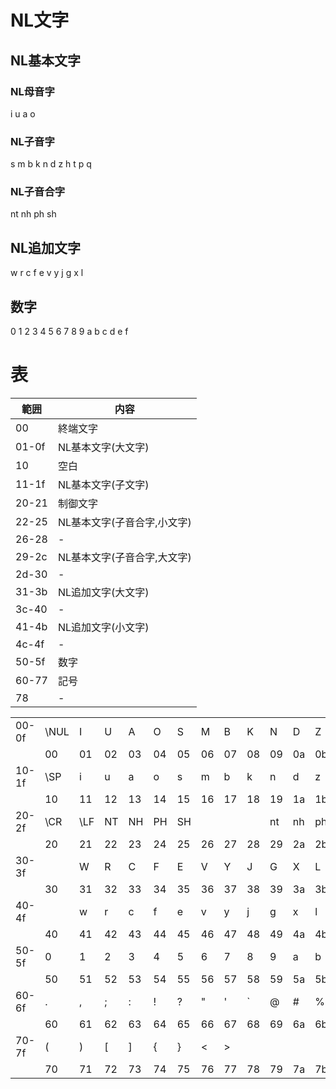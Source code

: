 
# NL文字

## NL基本文字
### NL母音字
i u a o  
### NL子音字
s m b k n d z h t p q  
### NL子音合字
nt nh ph sh
## NL追加文字
w r c f e v y j g x l  
## 数字
0 1 2 3 4 5 6 7 8 9 a b c d e f  

# 表

| 範囲 | 内容 |
| -- | -- |
| 00 | 終端文字 |
| 01-0f | NL基本文字(大文字) |
| 10 | 空白 |
| 11-1f | NL基本文字(子文字) |
| 20-21 | 制御文字 |
| 22-25 | NL基本文字(子音合字,小文字) |
| 26-28 | - |
| 29-2c | NL基本文字(子音合字,大文字) |
| 2d-30 | - |
| 31-3b | NL追加文字(大文字) |
| 3c-40 | - |
| 41-4b | NL追加文字(小文字) |
| 4c-4f | - |
| 50-5f | 数字 |
| 60-77 | 記号 |
| 78 | - |

| | | | | | | | | | | | | | | | | |
| -- | -- | -- | -- | -- | -- | -- | -- | -- | -- | -- | -- | -- | -- | -- | -- | -- |
| 00-0f | \NUL | I | U | A | O | S | M | B | K | N | D | Z | H | T | P | Q |
| | 00 | 01 | 02 | 03 | 04 | 05 | 06 | 07 | 08 | 09 | 0a | 0b | 0c | 0d | 0e | 0f |
| 10-1f | \SP | i | u | a | o | s | m | b | k | n | d | z | h | t | p | q |
| | 10 | 11 | 12 | 13 | 14 | 15 | 16 | 17 | 18 | 19 | 1a | 1b | 1c | 1d | 1e | 1f |
| 20-2f | \CR | \LF | NT | NH | PH | SH | | | | nt | nh | ph | sh | | | |
| | 20 | 21 | 22 | 23 | 24 | 25 | 26 | 27 | 28 | 29 | 2a | 2b | 2c | 2d | 2e | 2f |
| 30-3f | | W | R | C | F | E | V | Y | J | G | X | L | | | | |
| | 30 | 31 | 32 | 33 | 34 | 35 | 36 | 37 | 38 | 39 | 3a | 3b | 3c | 3d | 3e | 3f |
| 40-4f | | w | r | c | f | e | v | y | j | g | x | l | | | | |
| | 40 | 41 | 42 | 43 | 44 | 45 | 46 | 47 | 48 | 49 | 4a | 4b | 4c | 4d | 4e | 4f |
| 50-5f | 0 | 1 | 2 | 3 | 4 | 5 | 6 | 7 | 8 | 9 | a | b | c | d | e | f |
| | 50 | 51 | 52 | 53 | 54 | 55 | 56 | 57 | 58 | 59 | 5a | 5b | 5c | 5d | 5e | 5f |
| 60-6f | . | , | ; | : | ! | ? | " | ' | ` | @ | # | % | & | ~ | ^ | _ |
| | 60 | 61 | 62 | 63 | 64 | 65 | 66 | 67 | 68 | 69 | 6a | 6b | 6c | 6d | 6e | 6f |
| 70-7f | ( | ) | [ | ] | { | } | < | > | | | | | | | | |
| | 70 | 71 | 72 | 73 | 74 | 75 | 76 | 77 | 78 | 79 | 7a | 7b | 7c | 7d | 7e | 7f |